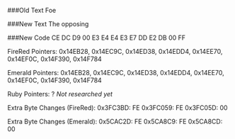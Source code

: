 ###Old Text
Foe

###New Text
The opposing

###New Code
CE DC D9 00 E3 E4 E4 E3 E7 DD E2 DB 00 FF

FireRed Pointers: 0x14EB28, 0x14EC9C, 0x14ED38, 0x14EDD4, 0x14EE70, 0x14EF0C, 0x14F390, 0x14F784

Emerald Pointers: 0x14EB28, 0x14EC9C, 0x14ED38, 0x14EDD4, 0x14EE70, 0x14EF0C, 0x14F390, 0x14F784

Ruby Pointers: ? *Not researched yet*

Extra Byte Changes (FireRed):
0x3FC3BD: FE
0x3FC059: FE
0x3FC05D: 00

Extra Byte Changes (Emerald):
0x5CAC2D: FE
0x5CA8C9: FE 
0x5CA8CD: 00